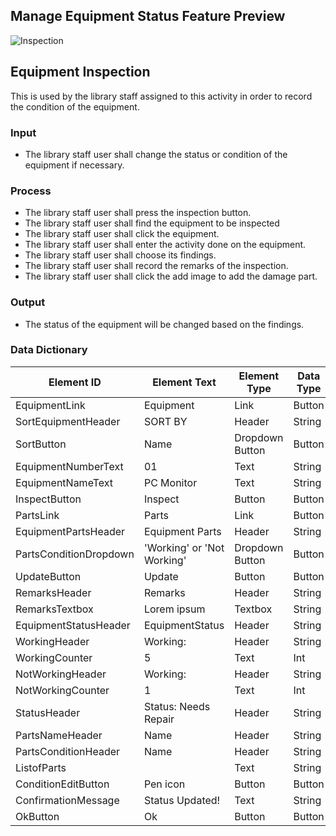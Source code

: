 ## Manage Equipment Status Feature Preview
![Inspection](https://github.com/JakePatolilic/vsulib-ms/assets/114040840/2bf3c26e-ac47-4d70-9e5b-7e300d00f2ea)
## Equipment Inspection
This is used by the library staff assigned to this activity in order to record the condition of the equipment.
### Input
-	The library staff user shall change the status or condition of the equipment if necessary.
### Process
-	The library staff user shall press the inspection button.
-	The library staff user shall find the equipment to be inspected
-	The library staff user shall click the equipment.
-	The library staff user shall enter the activity done on the equipment.
-	The library staff user shall choose its findings.
-	The library staff user shall record the remarks of the inspection.
-	The library staff user shall click the add image to add the damage part.
### Output
- The status of the equipment will be changed based on the findings.
### Data Dictionary
| Element ID               | Element Text          | Element Type     | Data Type | Required? | Rules                |
|--------------------------|-----------------------|------------------|-----------|-----------|----------------------|
| EquipmentLink            | Equipment             | Link             | Button    |           |                      |
| SortEquipmentHeader      | SORT BY               | Header           | String    |           |                      |
| SortButton               | Name                  | Dropdown Button  | Button    |           |                      |
| EquipmentNumberText      | 01                    | Text             | String    |           |                      |
| EquipmentNameText        | PC Monitor            | Text             | String    |           |                      |
| InspectButton            | Inspect               | Button           | Button    |           |                      |
| PartsLink                | Parts                 | Link             | Button    |           |                      |
| EquipmentPartsHeader     | Equipment Parts       | Header           | String    |           |                      |
| PartsConditionDropdown   | 'Working' or 'Not Working' | Dropdown Button | Button    |           |                      |
| UpdateButton             | Update                | Button           | Button    |           |                      |
| RemarksHeader            | Remarks               | Header           | String    |           |                      |
| RemarksTextbox           | Lorem ipsum           | Textbox          | String    |           |                      |
| EquipmentStatusHeader    | EquipmentStatus       | Header           | String    |           |                      |
| WorkingHeader            | Working:              | Header           | String    |           |                      |
| WorkingCounter           | 5                     | Text             | Int       |           |                      |
| NotWorkingHeader         | Working:              | Header           | String    |           |                      |
| NotWorkingCounter        | 1                     | Text             | Int       |           |                      |
| StatusHeader             | Status: Needs Repair  | Header           | String    |           |                      |
| PartsNameHeader          | Name                  | Header           | String    |           |                      |
| PartsConditionHeader     | Name                  | Header           | String    |           |                      |
| ListofParts              | <List of Parts>       | Text             | String    |           |                      |
| ConditionEditButton      | Pen icon              | Button           | Button    |           |                      |
| ConfirmationMessage      | Status Updated!       | Text             | String    |           |                      |
| OkButton                 | Ok                    | Button           | Button    |           |                      |

